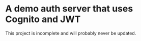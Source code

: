 # A demo auth server that uses Cognito and JWT

This project is incomplete and will probably never be updated.

